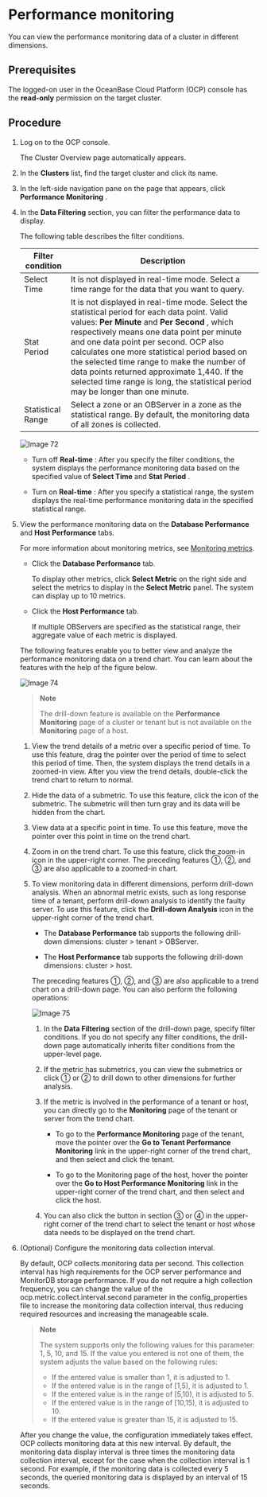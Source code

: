 Performance monitoring
===========================================

You can view the performance monitoring data of a cluster in different dimensions.

Prerequisites
----------------------------------

The logged-on user in the OceanBase Cloud Platform (OCP) console has the **read-only** permission on the target cluster.

Procedure
------------------------------

1. Log on to the OCP console.

   The Cluster Overview page automatically appears.

2. In the **Clusters** list, find the target cluster and click its name.

3. In the left-side navigation pane on the page that appears, click **Performance Monitoring** .

4. In the **Data Filtering** section, you can filter the performance data to display.

   The following table describes the filter conditions.

   | Filter condition  |**Description**  |
   |-------------------|--------|
   | Select Time       | It is not displayed in real-time mode.  Select a time range for the data that you want to query.  |
   | Stat Period       | It is not displayed in real-time mode.  Select the statistical period for each data point. Valid values: **Per Minute** and **Per Second** , which respectively means one data point per minute and one data point per second. OCP also calculates one more statistical period based on the selected time range to make the number of data points returned approximate 1,440. If the selected time range is long, the statistical period may be longer than one minute. |
   | Statistical Range | Select a zone or an OBServer in a zone as the statistical range.  By default, the monitoring data of all zones is collected.  |

   ![Image 72](https://help-static-aliyun-doc.aliyuncs.com/assets/img/en-US/9114633561/p440391.png)

   * Turn off **Real-time** : After you specify the filter conditions, the system displays the performance monitoring data based on the specified value of **Select Time** and **Stat Period** .

   * Turn on **Real-time** : After you specify a statistical range, the system displays the real-time performance monitoring data in the specified statistical range.

5. View the performance monitoring data on the **Database Performance** and **Host Performance** tabs.

   For more information about monitoring metrics, see [Monitoring metrics](../13.appendix-2/8.monitoring-metrics.md).

   * Click the **Database Performance** tab.

     To display other metrics, click **Select Metric** on the right side and select the metrics to display in the **Select Metric** panel. The system can display up to 10 metrics.

   * Click the **Host Performance** tab.

     If multiple OBServers are specified as the statistical range, their aggregate value of each metric is displayed.

   The following features enable you to better view and analyze the performance monitoring data on a trend chart. You can learn about the features with the help of the figure below.

   ![Image 74](https://help-static-aliyun-doc.aliyuncs.com/assets/img/en-US/0214633561/p440402.png)

   > **Note**
   >
   > The drill-down feature is available on the **Performance Monitoring** page of a cluster or tenant but is not available on the **Monitoring** page of a host.

   1. View the trend details of a metric over a specific period of time. To use this feature, drag the pointer over the period of time to select this period of time. Then, the system displays the trend details in a zoomed-in view. After you view the trend details, double-click the trend chart to return to normal.

   2. Hide the data of a submetric. To use this feature, click the icon of the submetric. The submetric will then turn gray and its data will be hidden from the chart.

   3. View data at a specific point in time. To use this feature, move the pointer over this point in time on the trend chart.

   4. Zoom in on the trend chart. To use this feature, click the zoom-in icon in the upper-right corner. The preceding features ①, ②, and ③ are also applicable to a zoomed-in chart.

   5. To view monitoring data in different dimensions, perform drill-down analysis. When an abnormal metric exists, such as long response time of a tenant, perform drill-down analysis to identify the faulty server. To use this feature, click the **Drill-down Analysis** icon in the upper-right corner of the trend chart.

      * The **Database Performance** tab supports the following drill-down dimensions: cluster \> tenant \> OBServer.

      * The **Host Performance** tab supports the following drill-down dimensions: cluster \> host.

      The preceding features ①, ②, and ③ are also applicable to a trend chart on a drill-down page. You can also perform the following operations:

      ![Image 75](https://help-static-aliyun-doc.aliyuncs.com/assets/img/en-US/9114633561/p440409.png)

        1. In the **Data Filtering** section of the drill-down page, specify filter conditions. If you do not specify any filter conditions, the drill-down page automatically inherits filter conditions from the upper-level page.

        2. If the metric has submetrics, you can view the submetrics or click ① or ② to drill down to other dimensions for further analysis.

        3. If the metric is involved in the performance of a tenant or host, you can directly go to the **Monitoring** page of the tenant or server from the trend chart.

            * To go to the **Performance Monitoring** page of the tenant, move the pointer over the **Go to Tenant Performance Monitoring** link in the upper-right corner of the trend chart, and then select and click the tenant.

            * To go to the Monitoring page of the host, hover the pointer over the **Go to Host Performance Monitoring** link in the upper-right corner of the trend chart, and then select and click the host.

        4. You can also click the button in section ③ or ④ in the upper-right corner of the trend chart to select the tenant or host whose data needs to be displayed on the trend chart.

6.  (Optional) Configure the monitoring data collection interval.

      By default, OCP collects monitoring data per second. This collection interval has high requirements for the OCP server performance and MonitorDB storage performance. If you do not require a high collection frequency, you can change the value of the ocp.metric.collect.interval.second parameter in the config_properties file to increase the monitoring data collection interval, thus reducing required resources and increasing the manageable scale.

      >  **Note**
      >
      > The system supports only the following values for this parameter: 1, 5, 10, and 15. If the value you entered is not one of them, the system adjusts the value based on the following rules:
      >
      > * If the entered value is smaller than 1, it is adjusted to 1.
      > * If the entered value is in the range of \[1,5), it is adjusted to 1.
      > * If the entered value is in the range of \[5,10), it is adjusted to 5.
      > * If the entered value is in the range of \[10,15), it is adjusted to 10.
      > * If the entered value is greater than 15, it is adjusted to 15.

    After you change the value, the configuration immediately takes effect. OCP collects monitoring data at this new interval. By default, the monitoring data display interval is three times the monitoring data collection interval, except for the case when the collection interval is 1 second. For example, if the monitoring data is collected every 5 seconds, the queried monitoring data is displayed by an interval of 15 seconds.

